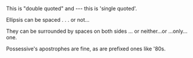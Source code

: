 This is "double quoted" and --- this is 'single quoted'.

Ellipsis can be spaced . . . or not...

They can be surrounded by spaces on both sides ... or neither...or ...only... one.

Possessive's apostrophes are fine, as are prefixed ones like '80s.
